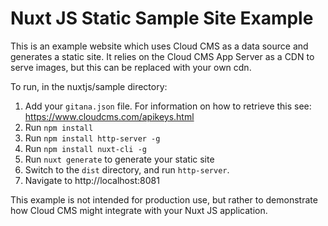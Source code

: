 # Nuxt JS Static Sample Site Example

This is an example website which uses Cloud CMS as a data source and generates a static site. It relies on the Cloud CMS App Server as a CDN to serve images, but this can be replaced with your own cdn.

To run, in the nuxtjs/sample directory:
1. Add your `gitana.json` file. For information on how to retrieve this see: https://www.cloudcms.com/apikeys.html
2. Run `npm install`
3. Run `npm install http-server -g`
4. Run `npm install nuxt-cli -g`
5. Run `nuxt generate` to generate your static site
7. Switch to the `dist` directory, and run `http-server`.
8. Navigate to http://localhost:8081

This example is not intended for production use, but rather to demonstrate how Cloud CMS might integrate with your Nuxt JS application.